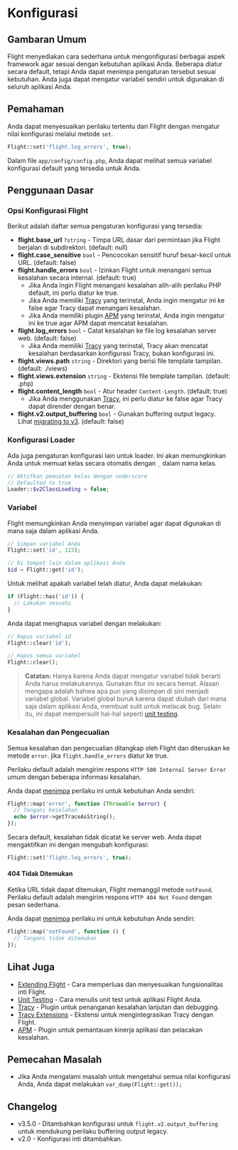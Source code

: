# Konfigurasi

## Gambaran Umum 

Flight menyediakan cara sederhana untuk mengonfigurasi berbagai aspek framework agar sesuai dengan kebutuhan aplikasi Anda. Beberapa diatur secara default, tetapi Anda dapat menimpa pengaturan tersebut sesuai kebutuhan. Anda juga dapat mengatur variabel sendiri untuk digunakan di seluruh aplikasi Anda.

## Pemahaman

Anda dapat menyesuaikan perilaku tertentu dari Flight dengan mengatur nilai konfigurasi
melalui metode `set`.

```php
Flight::set('flight.log_errors', true);
```

Dalam file `app/config/config.php`, Anda dapat melihat semua variabel konfigurasi default yang tersedia untuk Anda.

## Penggunaan Dasar

### Opsi Konfigurasi Flight

Berikut adalah daftar semua pengaturan konfigurasi yang tersedia:

- **flight.base_url** `?string` - Timpa URL dasar dari permintaan jika Flight berjalan di subdirektori. (default: null)
- **flight.case_sensitive** `bool` - Pencocokan sensitif huruf besar-kecil untuk URL. (default: false)
- **flight.handle_errors** `bool` - Izinkan Flight untuk menangani semua kesalahan secara internal. (default: true)
  - Jika Anda ingin Flight menangani kesalahan alih-alih perilaku PHP default, ini perlu diatur ke true.
  - Jika Anda memiliki [Tracy](/awesome-plugins/tracy) yang terinstal, Anda ingin mengatur ini ke false agar Tracy dapat menangani kesalahan.
  - Jika Anda memiliki plugin [APM](/awesome-plugins/apm) yang terinstal, Anda ingin mengatur ini ke true agar APM dapat mencatat kesalahan.
- **flight.log_errors** `bool` - Catat kesalahan ke file log kesalahan server web. (default: false)
  - Jika Anda memiliki [Tracy](/awesome-plugins/tracy) yang terinstal, Tracy akan mencatat kesalahan berdasarkan konfigurasi Tracy, bukan konfigurasi ini.
- **flight.views.path** `string` - Direktori yang berisi file template tampilan. (default: ./views)
- **flight.views.extension** `string` - Ekstensi file template tampilan. (default: .php)
- **flight.content_length** `bool` - Atur header `Content-Length`. (default: true)
  - Jika Anda menggunakan [Tracy](/awesome-plugins/tracy), ini perlu diatur ke false agar Tracy dapat dirender dengan benar.
- **flight.v2.output_buffering** `bool` - Gunakan buffering output legacy. Lihat [migrating to v3](migrating-to-v3). (default: false)

### Konfigurasi Loader

Ada juga pengaturan konfigurasi lain untuk loader. Ini akan memungkinkan Anda 
untuk memuat kelas secara otomatis dengan `_` dalam nama kelas.

```php
// Aktifkan pemuatan kelas dengan underscore
// Defaulted to true
Loader::$v2ClassLoading = false;
```

### Variabel

Flight memungkinkan Anda menyimpan variabel agar dapat digunakan di mana saja dalam aplikasi Anda.

```php
// Simpan variabel Anda
Flight::set('id', 123);

// Di tempat lain dalam aplikasi Anda
$id = Flight::get('id');
```
Untuk melihat apakah variabel telah diatur, Anda dapat melakukan:

```php
if (Flight::has('id')) {
  // Lakukan sesuatu
}
```

Anda dapat menghapus variabel dengan melakukan:

```php
// Hapus variabel id
Flight::clear('id');

// Hapus semua variabel
Flight::clear();
```

> **Catatan:** Hanya karena Anda dapat mengatur variabel tidak berarti Anda harus melakukannya. Gunakan fitur ini secara hemat. Alasan mengapa adalah bahwa apa pun yang disimpan di sini menjadi variabel global. Variabel global buruk karena dapat diubah dari mana saja dalam aplikasi Anda, membuat sulit untuk melacak bug. Selain itu, ini dapat mempersulit hal-hal seperti [unit testing](/guides/unit-testing).

### Kesalahan dan Pengecualian

Semua kesalahan dan pengecualian ditangkap oleh Flight dan diteruskan ke metode `error`.
jika `flight.handle_errors` diatur ke true.

Perilaku default adalah mengirim respons `HTTP 500 Internal Server Error`
umum dengan beberapa informasi kesalahan.

Anda dapat [menimpa](/learn/extending) perilaku ini untuk kebutuhan Anda sendiri:

```php
Flight::map('error', function (Throwable $error) {
  // Tangani kesalahan
  echo $error->getTraceAsString();
});
```

Secara default, kesalahan tidak dicatat ke server web. Anda dapat mengaktifkan ini dengan
mengubah konfigurasi:

```php
Flight::set('flight.log_errors', true);
```

#### 404 Tidak Ditemukan

Ketika URL tidak dapat ditemukan, Flight memanggil metode `notFound`. Perilaku
default adalah mengirim respons `HTTP 404 Not Found` dengan pesan sederhana.

Anda dapat [menimpa](/learn/extending) perilaku ini untuk kebutuhan Anda sendiri:

```php
Flight::map('notFound', function () {
  // Tangani tidak ditemukan
});
```

## Lihat Juga
- [Extending Flight](/learn/extending) - Cara memperluas dan menyesuaikan fungsionalitas inti Flight.
- [Unit Testing](/guides/unit-testing) - Cara menulis unit test untuk aplikasi Flight Anda.
- [Tracy](/awesome-plugins/tracy) - Plugin untuk penanganan kesalahan lanjutan dan debugging.
- [Tracy Extensions](/awesome-plugins/tracy_extensions) - Ekstensi untuk mengintegrasikan Tracy dengan Flight.
- [APM](/awesome-plugins/apm) - Plugin untuk pemantauan kinerja aplikasi dan pelacakan kesalahan.

## Pemecahan Masalah
- Jika Anda mengalami masalah untuk mengetahui semua nilai konfigurasi Anda, Anda dapat melakukan `var_dump(Flight::get());`

## Changelog
- v3.5.0 - Ditambahkan konfigurasi untuk `flight.v2.output_buffering` untuk mendukung perilaku buffering output legacy.
- v2.0 - Konfigurasi inti ditambahkan.